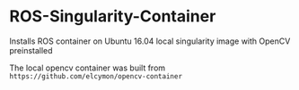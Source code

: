 # ROS-Singularity-Container
Installs ROS container on Ubuntu 16.04 local singularity image with OpenCV preinstalled

The local opencv container was built from ```https://github.com/elcymon/opencv-container```

